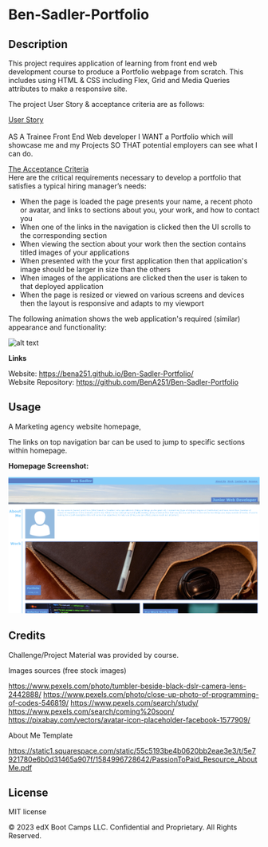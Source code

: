 # Ben-Sadler-Portfolio

## Description 

This project requires application of learning from front end web development course to produce a Portfolio webpage from scratch. This includes using HTML & CSS including Flex, Grid and Media Queries attributes to make a responsive site. 

The project User Story & acceptance criteria are as follows:

<ins>User Story </ins> <br><br>
AS A Trainee Front End Web developer
I WANT a Portfolio which will showcase me and my Projects
SO THAT potential employers can see what I can do.

<ins>The Acceptance Criteria </ins> <br>
Here are the critical requirements necessary to develop a portfolio that satisfies a typical hiring manager’s needs:

* When the page is loaded the page presents your name, a recent photo or avatar, and links to sections about you, your work, and how to contact you
* When one of the links in the navigation is clicked then the UI scrolls to the corresponding section
* When viewing the section about your work then the section contains titled images of your applications
* When presented with the your first application then that application's image should be larger in size than the others
* When images of the applications are clicked then the user is taken to that deployed application
* When the page is resized or viewed on various screens and devices then the layout is responsive and adapts to my viewport

The following animation shows the web application's required (similar) appearance and functionality:

![alt text](assets/images/01-css-challenge-demo.gif)


<strong>Links</strong>

Website: https://bena251.github.io/Ben-Sadler-Portfolio/ <br>
Website Repository: https://github.com/BenA251/Ben-Sadler-Portfolio


## Usage 

A Marketing agency website homepage, 

The links on top navigation bar can be used to jump to specific sections within homepage.

<strong>Homepage Screenshot:</strong> <br>

![alt text](assets/images/Screenshot.png)


## Credits

Challenge/Project Material was provided by course. 

Images sources (free stock images)

https://www.pexels.com/photo/tumbler-beside-black-dslr-camera-lens-2442888/
https://www.pexels.com/photo/close-up-photo-of-programming-of-codes-546819/
https://www.pexels.com/search/study/
https://www.pexels.com/search/coming%20soon/
https://pixabay.com/vectors/avatar-icon-placeholder-facebook-1577909/

About Me Template

https://static1.squarespace.com/static/55c5193be4b0620bb2eae3e3/t/5e7921780e6b0d31465a907f/1584996728642/PassionToPaid_Resource_AboutMe.pdf 


## License

MIT license




© 2023 edX Boot Camps LLC. Confidential and Proprietary. All Rights Reserved.
